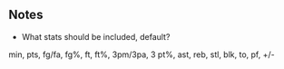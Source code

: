 ## Notes

- What stats should be included, default?

min, pts, fg/fa, fg%, ft, ft%, 3pm/3pa, 3 pt%,  ast, reb, stl, blk, to, pf, +/-
